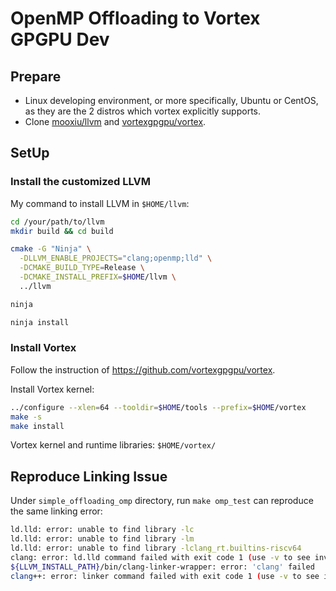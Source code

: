 # OpenMP Offloading to Vortex GPGPU Dev

## Prepare
- Linux developing environment, or more specifically, Ubuntu or CentOS, as they are the 2 distros which vortex explicitly supports.
- Clone [mooxiu/llvm](https://github.com/mooxiu/llvm/tree/vortex_2.x) and [vortexgpgpu/vortex](https://github.com/vortexgpgpu/vortex).

## SetUp 

### Install the customized LLVM
My command to install LLVM in `$HOME/llvm`:

```sh
cd /your/path/to/llvm
mkdir build && cd build

cmake -G "Ninja" \
  -DLLVM_ENABLE_PROJECTS="clang;openmp;lld" \
  -DCMAKE_BUILD_TYPE=Release \
  -DCMAKE_INSTALL_PREFIX=$HOME/llvm \
  ../llvm

ninja

ninja install
```

### Install Vortex
Follow the instruction of https://github.com/vortexgpgpu/vortex.

Install Vortex kernel:
```sh
../configure --xlen=64 --tooldir=$HOME/tools --prefix=$HOME/vortex
make -s
make install
```

Vortex kernel and runtime libraries: `$HOME/vortex/`


## Reproduce Linking Issue

Under `simple_offloading_omp` directory, run `make omp_test` can reproduce the same linking error:

```sh
ld.lld: error: unable to find library -lc
ld.lld: error: unable to find library -lm
ld.lld: error: unable to find library -lclang_rt.builtins-riscv64
clang: error: ld.lld command failed with exit code 1 (use -v to see invocation)
${LLVM_INSTALL_PATH}/bin/clang-linker-wrapper: error: 'clang' failed
clang++: error: linker command failed with exit code 1 (use -v to see invocation)
```
